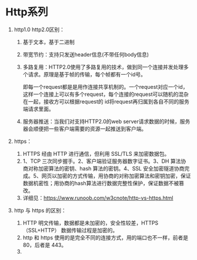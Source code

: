 # Http系列

1. http1.0 http2.0区别：

   1. 基于文本，基于二进制

   2. 带宽节约：支持只发送header信息(不带任何body信息)

   3. 多路复用：HTTP2.0使用了多路复用的技术，做到同一个连接并发处理多个请求。原理是基于帧的传输，每个帧都有一个id号。

      即每一个request都是是用作连接共享机制的。一个request对应一个id，这样一个连接上可以有多个request，每个连接的request可以随机的混杂在一起，接收方可以根据request的 id将request再归属到各自不同的服务端请求里面。

   4. 服务器推送：当我们对支持HTTP2.0的web server请求数据的时候，服务器会顺便把一些客户端需要的资源一起推送到客户端。

2. https：

   1. HTTPS 经由 HTTP 进行通信，但利用 SSL/TLS 来加密数据包。
   2. 1、TCP 三次同步握手。2、客户端验证服务器数字证书。3、DH 算法协商对称加密算法的密钥、hash 算法的密钥。4、SSL 安全加密隧道协商完成。5、网页以加密的方式传输，用协商的对称加密算法和密钥加密，保证数据机密性；用协商的hash算法进行数据完整性保护，保证数据不被篡改。
   3. 详细见：https://www.runoob.com/w3cnote/http-vs-https.html

3. http 与 https 的区别：

   1. HTTP 明文传输，数据都是未加密的，安全性较差，HTTPS（SSL+HTTP） 数据传输过程是加密的。
   2. http 和 https 使用的是完全不同的连接方式，用的端口也不一样，前者是 80，后者是 443。
   3. 

